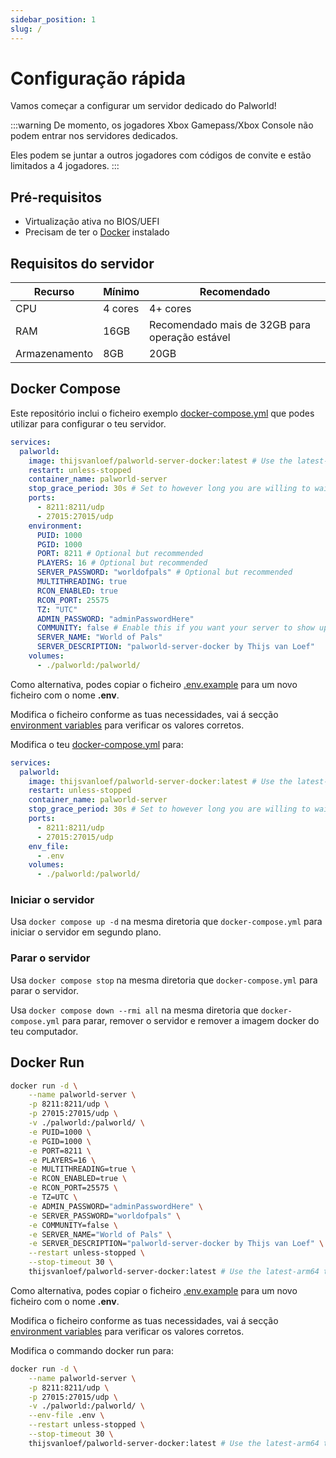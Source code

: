 ```yaml
---
sidebar_position: 1
slug: /
---
```


# Configuração rápida

Vamos começar a configurar um servidor dedicado do Palworld!

:::warning
De momento, os jogadores Xbox Gamepass/Xbox Console não podem entrar nos servidores dedicados.

Eles podem se juntar a outros jogadores com códigos de convite e estão limitados a 4 jogadores.
:::

## Pré-requisitos

- Virtualização ativa no BIOS/UEFI
- Precisam de ter o [Docker](https://docs.docker.com/engine/install/) instalado

## Requisitos do servidor

| Recurso       | Mínimo  | Recomendado                                    |
| ------------- | ------- | ---------------------------------------------- |
| CPU           | 4 cores | 4+ cores                                       |
| RAM           | 16GB    | Recomendado mais de 32GB para operação estável |
| Armazenamento | 8GB     | 20GB                                           |

## Docker Compose

Este repositório inclui o ficheiro exemplo
[docker-compose.yml](https://github.com/thijsvanloef/palworld-server-docker/blob/main/docker-compose.yml) que podes utilizar para configurar o teu servidor.

```yml
services:
  palworld:
    image: thijsvanloef/palworld-server-docker:latest # Use the latest-arm64 tag for arm64 hosts
    restart: unless-stopped
    container_name: palworld-server
    stop_grace_period: 30s # Set to however long you are willing to wait for the container to gracefully stop
    ports:
      - 8211:8211/udp
      - 27015:27015/udp
    environment:
      PUID: 1000
      PGID: 1000
      PORT: 8211 # Optional but recommended
      PLAYERS: 16 # Optional but recommended
      SERVER_PASSWORD: "worldofpals" # Optional but recommended
      MULTITHREADING: true
      RCON_ENABLED: true
      RCON_PORT: 25575
      TZ: "UTC"
      ADMIN_PASSWORD: "adminPasswordHere"
      COMMUNITY: false # Enable this if you want your server to show up in the community servers tab, USE WITH SERVER_PASSWORD!
      SERVER_NAME: "World of Pals"
      SERVER_DESCRIPTION: "palworld-server-docker by Thijs van Loef"
    volumes:
      - ./palworld:/palworld/
```

<!-- markdownlint-disable-next-line -->

Como alternativa, podes copiar o ficheiro [.env.example](https://github.com/thijsvanloef/palworld-server-docker/blob/main/.env.example) para um novo ficheiro com o nome **.env**.

<!-- markdownlint-disable-next-line -->

Modifica o ficheiro conforme as tuas necessidades, vai á secção [environment variables](/pt-PT/getting-started/configuration/server-settings#variáveis-do-ambiente) para verificar os valores corretos.

<!-- markdownlint-disable-next-line -->

Modifica o teu [docker-compose.yml](https://github.com/thijsvanloef/palworld-server-docker/blob/main/docker-compose.yml) para:

```yml
services:
  palworld:
    image: thijsvanloef/palworld-server-docker:latest # Use the latest-arm64 tag for arm64 hosts
    restart: unless-stopped
    container_name: palworld-server
    stop_grace_period: 30s # Set to however long you are willing to wait for the container to gracefully stop
    ports:
      - 8211:8211/udp
      - 27015:27015/udp
    env_file:
      - .env
    volumes:
      - ./palworld:/palworld/
```

### Iniciar o servidor

Usa `docker compose up -d` na mesma diretoria que `docker-compose.yml` para iniciar o servidor em segundo plano.

### Parar o servidor

Usa `docker compose stop` na mesma diretoria que `docker-compose.yml` para parar o servidor.

Usa `docker compose down --rmi all` na mesma diretoria que `docker-compose.yml` para parar, remover o servidor e remover a imagem docker do teu computador.

## Docker Run

```bash
docker run -d \
    --name palworld-server \
    -p 8211:8211/udp \
    -p 27015:27015/udp \
    -v ./palworld:/palworld/ \
    -e PUID=1000 \
    -e PGID=1000 \
    -e PORT=8211 \
    -e PLAYERS=16 \
    -e MULTITHREADING=true \
    -e RCON_ENABLED=true \
    -e RCON_PORT=25575 \
    -e TZ=UTC \
    -e ADMIN_PASSWORD="adminPasswordHere" \
    -e SERVER_PASSWORD="worldofpals" \
    -e COMMUNITY=false \
    -e SERVER_NAME="World of Pals" \
    -e SERVER_DESCRIPTION="palworld-server-docker by Thijs van Loef" \
    --restart unless-stopped \
    --stop-timeout 30 \
    thijsvanloef/palworld-server-docker:latest # Use the latest-arm64 tag for arm64 hosts
```

<!-- markdownlint-disable-next-line -->

Como alternativa, podes copiar o ficheiro [.env.example](https://github.com/thijsvanloef/palworld-server-docker/blob/main/.env.example) para um novo ficheiro com o nome **.env**.

<!-- markdownlint-disable-next-line -->

Modifica o ficheiro conforme as tuas necessidades, vai á secção [environment variables](/pt-PT/getting-started/configuration/server-settings#variáveis-do-ambiente) para verificar os valores corretos.

Modifica o commando docker run para:

```bash
docker run -d \
    --name palworld-server \
    -p 8211:8211/udp \
    -p 27015:27015/udp \
    -v ./palworld:/palworld/ \
    --env-file .env \
    --restart unless-stopped \
    --stop-timeout 30 \
    thijsvanloef/palworld-server-docker:latest # Use the latest-arm64 tag for arm64 hosts
```
